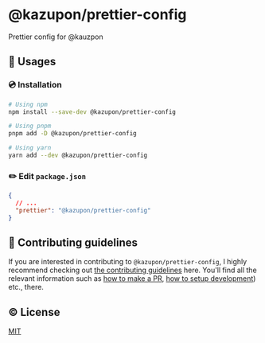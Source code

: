 # @kazupon/prettier-config

Prettier config for @kauzpon

## 🚀 Usages

### 💿 Installation

```sh
# Using npm
npm install --save-dev @kazupon/prettier-config

# Using pnpm
pnpm add -D @kazupon/prettier-config

# Using yarn
yarn add --dev @kazupon/prettier-config
```

### ✏️ Edit `package.json`

```json
{
  // ...
  "prettier": "@kazupon/prettier-config"
}
```

## 🙌 Contributing guidelines

If you are interested in contributing to `@kazupon/prettier-config`, I highly recommend checking out [the contributing guidelines](/CONTRIBUTING.md) here. You'll find all the relevant information such as [how to make a PR](/CONTRIBUTING.md#pull-request-guidelines), [how to setup development](/CONTRIBUTING.md#development-setup)) etc., there.

## ©️ License

[MIT](http://opensource.org/licenses/MIT)
